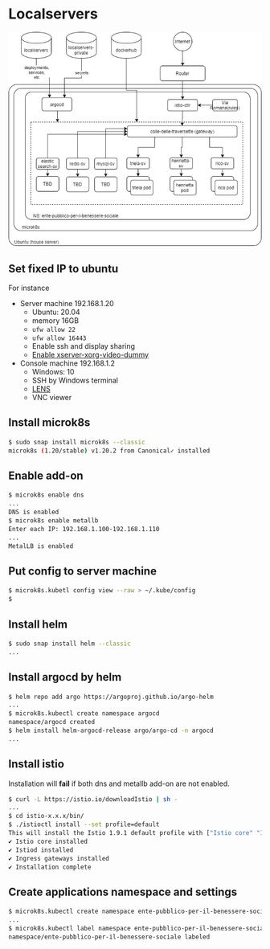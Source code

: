 # Localservers

![flows.png](flows.png)

## Set fixed IP to ubuntu

For instance

- Server machine 192.168.1.20
  - Ubuntu: 20.04
  - memory 16GB
  - `ufw allow 22`
  - `ufw allow 16443`
  - Enable ssh and display sharing
  - [Enable xserver-xorg-video-dummy](http://rarak.jp/16022)
- Console machine 192.168.1.2
  - Windows: 10
  - SSH by Windows terminal
  - [LENS](https://k8slens.dev/)
  - VNC viewer

## Install microk8s

```sh
$ sudo snap install microk8s --classic
microk8s (1.20/stable) v1.20.2 from Canonical✓ installed
```

## Enable add-on

```sh
$ microk8s enable dns
...
DNS is enabled
$ microk8s enable metallb
Enter each IP: 192.168.1.100-192.168.1.110
...
MetalLB is enabled
```

## Put config to server machine

```sh
$ microk8s.kubetl config view --raw > ~/.kube/config
$
```

## Install helm

```sh
$ sudo snap install helm --classic
...
```

## Install argocd by helm

```sh
$ helm repo add argo https://argoproj.github.io/argo-helm
...
$ microk8s.kubectl create namespace argocd
namespace/argocd created
$ helm install helm-argocd-release argo/argo-cd -n argocd
...
```

## Install istio

Installation will **fail** if both dns and metallb add-on are not enabled.

```sh
$ curl -L https://istio.io/downloadIstio | sh -
...
$ cd istio-x.x.x/bin/
$ ./istioctl install --set profile=default
This will install the Istio 1.9.1 default profile with ["Istio core" "Istiod" "Ingress gateways"] components into the cluster. Proceed? (y/N) y
✔ Istio core installed
✔ Istiod installed
✔ Ingress gateways installed
✔ Installation complete
```

## Create applications namespace and settings

```sh
$ microk8s.kubectl create namespace ente-pubblico-per-il-benessere-sociale
...
$ microk8s.kubectl label namespace ente-pubblico-per-il-benessere-sociale istio-injection=enabled
namespace/ente-pubblico-per-il-benessere-sociale labeled
```
